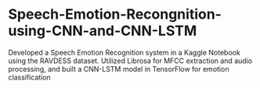 # Speech-Emotion-Recongnition-using-CNN-and-CNN-LSTM
Developed a Speech Emotion Recognition system in a Kaggle Notebook using the RAVDESS dataset. Utilized Librosa for MFCC extraction and audio processing, and built a CNN-LSTM model in TensorFlow for emotion classification
